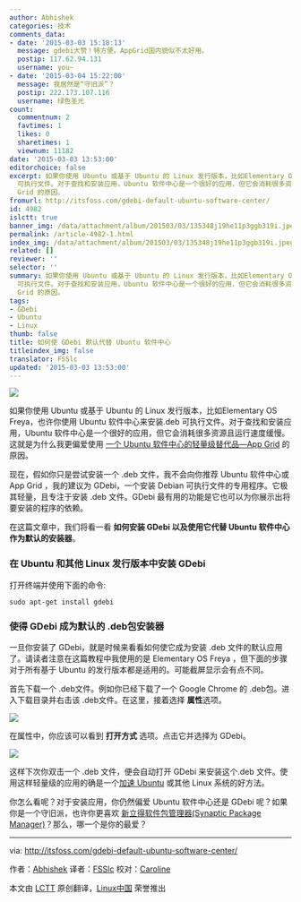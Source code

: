 ```yaml
---
author: Abhishek
categories: 技术
comments_data:
- date: '2015-03-03 15:18:13'
  message: gdebi大赞！特方便。AppGrid国内貌似不太好用。
  postip: 117.62.94.131
  username: you~
- date: '2015-03-04 15:22:00'
  message: 我居然是“守旧派”？
  postip: 222.173.107.116
  username: 绿色圣光
count:
  commentnum: 2
  favtimes: 1
  likes: 0
  sharetimes: 1
  viewnum: 11182
date: '2015-03-03 13:53:00'
editorchoice: false
excerpt: 如果你使用 Ubuntu 或基于 Ubuntu 的 Linux 发行版本，比如Elementary OS Freya，也许你使用 Ubuntu 软件中心来安装.deb
  可执行文件。对于查找和安装应用，Ubuntu 软件中心是一个很好的应用，但它会消耗很多资源且运行速度缓慢。这就是为什么我更偏爱使用 一个 Ubuntu 软件中心的轻量级替代品—App
  Grid 的原因。
fromurl: http://itsfoss.com/gdebi-default-ubuntu-software-center/
id: 4982
islctt: true
banner_img: /data/attachment/album/201503/03/135348j19he11p3ggb319i.jpeg
permalink: /article-4982-1.html
index_img: /data/attachment/album/201503/03/135348j19he11p3ggb319i.jpeg.thumb.jpg
related: []
reviewer: ''
selector: ''
summary: 如果你使用 Ubuntu 或基于 Ubuntu 的 Linux 发行版本，比如Elementary OS Freya，也许你使用 Ubuntu 软件中心来安装.deb
  可执行文件。对于查找和安装应用，Ubuntu 软件中心是一个很好的应用，但它会消耗很多资源且运行速度缓慢。这就是为什么我更偏爱使用 一个 Ubuntu 软件中心的轻量级替代品—App
  Grid 的原因。
tags:
- GDebi
- Ubuntu
- Linux
thumb: false
title: 如何使 GDebi 默认代替 Ubuntu 软件中心
titleindex_img: false
translator: FSSlc
updated: '2015-03-03 13:53:00'
---
```


[![](https://camo.githubusercontent.com/4dbc733853c2703b1ff155e682e35cd35b6ae7e1/687474703a2f2f697473666f73732e697473666f73732e6e6574646e612d63646e2e636f6d2f77702d636f6e74656e742f75706c6f6164732f323031352f30322f4d616b655f47446562695f44656661756c742e6a706567)](https://camo.githubusercontent.com/4dbc733853c2703b1ff155e682e35cd35b6ae7e1/687474703a2f2f697473666f73732e697473666f73732e6e6574646e612d63646e2e636f6d2f77702d636f6e74656e742f75706c6f6164732f323031352f30322f4d616b655f47446562695f44656661756c742e6a706567)


如果你使用 Ubuntu 或基于 Ubuntu 的 Linux 发行版本，比如Elementary OS Freya，也许你使用 Ubuntu 软件中心来安装.deb 可执行文件。对于查找和安装应用，Ubuntu 软件中心是一个很好的应用，但它会消耗很多资源且运行速度缓慢。这就是为什么我更偏爱使用 [一个 Ubuntu 软件中心的轻量级替代品—App Grid](http://itsfoss.com/app-grid-lighter-alternative-ubuntu-software-center/) 的原因。


现在，假如你只是尝试安装一个 .deb 文件，我不会向你推荐 Ubuntu 软件中心或 App Grid ，我的建议为 GDebi，一个安装 Debian 可执行文件的专用程序。它极其轻量，且专注于安装 .deb 文件。GDebi 最有用的功能是它也可以为你展示出将要安装的程序的依赖。


在这篇文章中，我们将看一看 **如何安装 GDebi 以及使用它代替 Ubuntu 软件中心作为默认的安装器**。


### 在 Ubuntu 和其他 Linux 发行版本中安装 GDebi


打开终端并使用下面的命令:



```
sudo apt-get install gdebi

```

### 使得 GDebi 成为默认的 .deb包安装器


一旦你安装了 GDebi，就是时候来看看如何使它成为安装 .deb 文件的默认应用了。请读者注意在这篇教程中我使用的是 Elementary OS Freya ，但下面的步骤对于所有基于 Ubuntu 的发行版本都是适用的。可能截屏显示会有点不同。


首先下载一个 .deb文件。例如你已经下载了一个 Google Chrome 的 .deb包。进入下载目录并右击该 .deb文件。在这里，接着选择 **属性**选项。


[![](https://camo.githubusercontent.com/9aeed99360ecb684415dea27aabc101552f409b0/687474703a2f2f697473666f73732e697473666f73732e6e6574646e612d63646e2e636f6d2f77702d636f6e74656e742f75706c6f6164732f323031352f30322f47446562695f64656661756c742e6a706567)](https://camo.githubusercontent.com/9aeed99360ecb684415dea27aabc101552f409b0/687474703a2f2f697473666f73732e697473666f73732e6e6574646e612d63646e2e636f6d2f77702d636f6e74656e742f75706c6f6164732f323031352f30322f47446562695f64656661756c742e6a706567)


在属性中，你应该可以看到 **打开方式** 选项。点击它并选择为 GDebi。


[![](https://camo.githubusercontent.com/ada5c54b1d62eba3a774b2707d4c795696d2c43d/687474703a2f2f697473666f73732e697473666f73732e6e6574646e612d63646e2e636f6d2f77702d636f6e74656e742f75706c6f6164732f323031352f30322f47446562695f64656661756c745f5562756e74752e6a706567)](https://camo.githubusercontent.com/ada5c54b1d62eba3a774b2707d4c795696d2c43d/687474703a2f2f697473666f73732e697473666f73732e6e6574646e612d63646e2e636f6d2f77702d636f6e74656e742f75706c6f6164732f323031352f30322f47446562695f64656661756c745f5562756e74752e6a706567)


这样下次你双击一个 .deb 文件，便会自动打开 GDebi 来安装这个.deb 文件。使用这样轻量级的应用的确是一个[加速 Ubuntu](http://itsfoss.com/speed-up-ubuntu-1310/) 或其他 Linux 系统的好方法。


你怎么看呢？对于安装应用，你仍然偏爱 Ubuntu 软件中心还是 GDebi 呢？如果你是一个守旧派，也许你更喜欢 [新立得软件包管理器(Synaptic Package Manager)](http://www.nongnu.org/synaptic/)？那么，哪一个是你的最爱？




---


via: <http://itsfoss.com/gdebi-default-ubuntu-software-center/>


作者：[Abhishek](http://itsfoss.com/author/abhishek/) 译者：[FSSlc](https://github.com/FSSlc) 校对：[Caroline](https://github.com/carolinewuyan)


本文由 [LCTT](https://github.com/LCTT/TranslateProject) 原创翻译，[Linux中国](http://linux.cn/) 荣誉推出